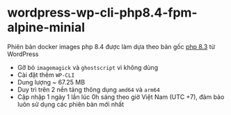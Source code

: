 # wordpress-wp-cli-php8.4-fpm-alpine-minial

Phiên bản docker images php 8.4 được làm dựa theo bản gốc [php 8.3](https://github.com/docker-library/wordpress/blob/0015d465b4115ade0e0f98b3df8b5c17ec4a98e4/latest/php8.3/fpm-alpine/Dockerfile) từ WordPress
* Gỡ bỏ `imagemagick` và `ghostscript` vì không dùng
* Cài đặt thêm `WP-CLI`
* Dung lượng ~ 67.25 MB
* Duy trì trên 2 nền tảng thông dụng `amd64` và `arm64`
* Cập nhập 1 ngày 1 lần lúc 0h sáng theo giờ Việt Nam (UTC +7), đảm bảo luôn sử dụng các phiên bản mới nhất
